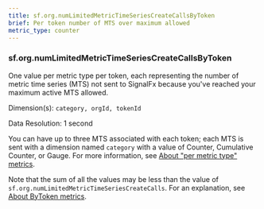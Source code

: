 ```yaml
---
title: sf.org.numLimitedMetricTimeSeriesCreateCallsByToken
brief: Per token number of MTS over maximum allowed
metric_type: counter
---
```

### sf.org.numLimitedMetricTimeSeriesCreateCallsByToken

One value per metric type per token, each representing the number of metric time series (MTS) not sent to SignalFx because you've reached your maximum active MTS allowed.

Dimension(s): `category, orgId, tokenId`

Data Resolution: 1 second

You can have up to three MTS associated with each token; each MTS is sent with a dimension named  ``category`` with a value of Counter, Cumulative Counter, or Gauge. For more information, see [About "per metric type" metrics](../readme.md#about-per-metric-type-metrics).

Note that the sum of all the values may be less than the value of `sf.org.numLimitedMetricTimeSeriesCreateCalls`. For an explanation, see [About ByToken metrics](../readme.md#about-bytoken-metrics).
